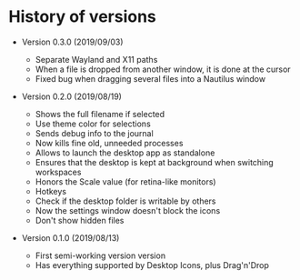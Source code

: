 # History of versions #

* Version 0.3.0 (2019/09/03)
    * Separate Wayland and X11 paths
    * When a file is dropped from another window, it is done at the cursor
    * Fixed bug when dragging several files into a Nautilus window

* Version 0.2.0 (2019/08/19)
    * Shows the full filename if selected
    * Use theme color for selections
    * Sends debug info to the journal
    * Now kills fine old, unneeded processes
    * Allows to launch the desktop app as standalone
    * Ensures that the desktop is kept at background when switching workspaces
    * Honors the Scale value (for retina-like monitors)
    * Hotkeys
    * Check if the desktop folder is writable by others
    * Now the settings window doesn't block the icons
    * Don't show hidden files

* Version 0.1.0 (2019/08/13)
    * First semi-working version version
    * Has everything supported by Desktop Icons, plus Drag'n'Drop
